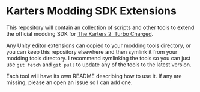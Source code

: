 # Karters Modding SDK Extensions
This repository will contain an collection of scripts and other tools to extend the official modding SDK for [The Karters 2: Turbo Charged](https://github.com/PixelEdgeGames/TheKarters_WorkshopProjectRelease).

Any Unity editor extensions can copied to your modding tools directory, or you can keep this repository elsewhere and then symlink it from your modding tools directory. I recommend symlinking the tools so you can just use `git fetch` and `git pull` to update any of the tools to the latest version.

Each tool will have its own README describing how to use it. If any are missing, please an open an issue so I can add one.
